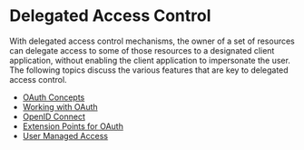 # Delegated Access Control

With delegated access control mechanisms, the owner of a set of
resources can delegate access to some of those resources to a designated
client application, without enabling the client application to
impersonate the user. The following topics discuss the various features
that are key to delegated access control.

-   [OAuth Concepts](../../learn/oauth-concepts)
-   [Working with OAuth](../../learn/working-with-oauth)
-   [OpenID Connect](../../learn/openid-connect)
-   [Extension Points for OAuth](../../learn/extension-points-for-oauth)
-   [User Managed Access](../../learn/user-managed-access)
